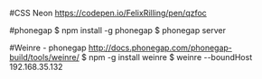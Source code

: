 #CSS Neon
https://codepen.io/FelixRilling/pen/qzfoc

#phonegap
$ npm install -g phonegap
$ phonegap server

#Weinre - phonegap
http://docs.phonegap.com/phonegap-build/tools/weinre/
$ npm -g install weinre
$ weinre --boundHost 192.168.35.132
<script src="http://192.168.1.20:8080/target/target-script-min.js#anonymous"></script>